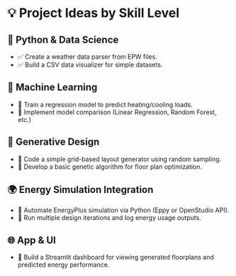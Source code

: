 # 💡 Project Ideas by Skill Level

## 🐍 Python & Data Science
- ✅ Create a weather data parser from EPW files.
- ✅ Build a CSV data visualizer for simple datasets.

## 🧠 Machine Learning
- 🔁 Train a regression model to predict heating/cooling loads.
- 🔁 Implement model comparison (Linear Regression, Random Forest, etc.)

## 🧬 Generative Design
- 🔁 Code a simple grid-based layout generator using random sampling.
- 🔁 Develop a basic genetic algorithm for floor plan optimization.

## 🌍 Energy Simulation Integration
- 🔁 Automate EnergyPlus simulation via Python (Eppy or OpenStudio API).
- 🔁 Run multiple design iterations and log energy usage outputs.

## 🌐 App & UI
- 🔁 Build a Streamlit dashboard for viewing generated floorplans and predicted energy performance.
